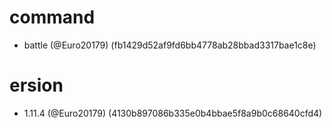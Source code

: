 # command

* battle (@Euro20179) (fb1429d52af9fd6bb4778ab28bbad3317bae1c8e)


# ersion

* 1.11.4 (@Euro20179) (4130b897086b335e0b4bbae5f8a9b0c68640cfd4)


